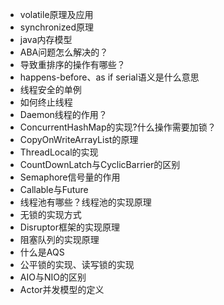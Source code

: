 * volatile原理及应用
* synchronized原理
* java内存模型
* ABA问题怎么解决的？
* 导致重排序的操作有哪些？
* happens-before、as if serial语义是什么意思
* 线程安全的单例
* 如何终止线程
* Daemon线程的作用？
* ConcurrentHashMap的实现?什么操作需要加锁？
* CopyOnWriteArrayList的原理
* ThreadLocal的实现
* CountDownLatch与CyclicBarrier的区别
* Semaphore信号量的作用
* Callable与Future
* 线程池有哪些？线程池的实现原理
* 无锁的实现方式
* Disruptor框架的实现原理
* 阻塞队列的实现原理
* 什么是AQS
* 公平锁的实现、读写锁的实现
* AIO与NIO的区别
* Actor并发模型的定义



